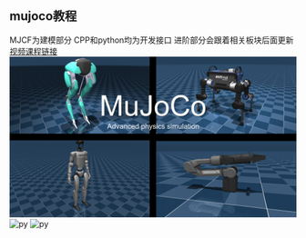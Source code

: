 ## mujoco教程
MJCF为建模部分
CPP和python均为开发接口
进阶部分会跟着相关板块后面更新
[视频课程链接](https://www.bilibili.com/video/BV1wMdHYVEnx/?spm_id_from=333.1387.collection.video_card.click&vd_source=71e0e4952bb37bdc39eaabd9c08be754)
![](MJCF/asset/封面.png)
![py](https://github.com/user-attachments/assets/d94a1d3a-66bd-415b-bd12-63d20459ba44)
![py](https://github.com/user-attachments/assets/b3575c01-fcb9-4a13-9c78-380c067fed2c)
